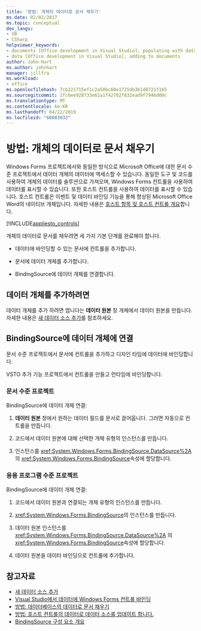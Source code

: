 ```yaml
---
title: '방법: 개체의 데이터로 문서 채우기'
ms.date: 02/02/2017
ms.topic: conceptual
dev_langs:
- VB
- CSharp
helpviewer_keywords:
- documents [Office development in Visual Studio], populating with data
- data [Office development in Visual Studio], adding to documents
author: John-Hart
ms.author: johnhart
manager: jillfra
ms.workload:
- office
ms.openlocfilehash: 7cb221715ef1c2a50bc60e1725db3b1d8721f165
ms.sourcegitcommit: 1fc6ee928733e61a1f42782f832ead9f7946d00c
ms.translationtype: MT
ms.contentlocale: ko-KR
ms.lasthandoff: 04/22/2019
ms.locfileid: "60083033"
---
```

# <a name="how-to-populate-documents-with-data-from-objects"></a>방법: 개체의 데이터로 문서 채우기

Windows Forms 프로젝트에서와 동일한 방식으로 Microsoft Office에 대한 문서 수준 프로젝트에서 데이터 개체의 데이터에 액세스할 수 있습니다. 동일한 도구 및 코드를 사용하여 개체의 데이터를 솔루션으로 가져오며, Windows Forms 컨트롤을 사용하여 데이터를 표시할 수 있습니다. 또한 호스트 컨트롤을 사용하여 데이터를 표시할 수 있습니다. 호스트 컨트롤은 이벤트 및 데이터 바인딩 기능을 통해 향상된 Microsoft Office Word의 네이티브 개체입니다. 자세한 내용은 [호스트 항목 및 호스트 컨트롤 개요](../vsto/host-items-and-host-controls-overview.md)합니다.

[!INCLUDE[appliesto_controls](../vsto/includes/appliesto-controls-md.md)]

개체의 데이터로 문서를 채우려면 세 가지 기본 단계를 완료해야 합니다.

- 데이터에 바인딩할 수 있는 문서에 컨트롤을 추가합니다.

- 문서에 데이터 개체를 추가합니다.

- BindingSource에 데이터 개체를 연결합니다.

## <a name="to-add-a-data-object"></a>데이터 개체를 추가하려면

데이터 개체를 추가 하려면 엽니다는 **데이터 원본** 창 개체에서 데이터 원본을 만듭니다. 자세한 내용은 [새 데이터 소스 추가](../data-tools/add-new-data-sources.md)를 참조하세요.

## <a name="connect-the-data-object-to-the-bindingsource"></a>BindingSource에 데이터 개체에 연결

문서 수준 프로젝트에서 문서에 컨트롤을 추가하고 디자인 타임에 데이터에 바인딩합니다.

VSTO 추가 기능 프로젝트에서 컨트롤을 만들고 런타임에 바인딩합니다.

### <a name="document-level-projects"></a>문서 수준 프로젝트

BindingSource에 데이터 개체 연결:

1. **데이터 원본** 창에서 원하는 데이터 필드를 문서로 끌어옵니다. 그러면 자동으로 컨트롤을 만듭니다.

2. 코드에서 데이터 원본에 대해 선택한 개체 유형의 인스턴스를 만듭니다.

3. 인스턴스를 <xref:System.Windows.Forms.BindingSource.DataSource%2A> 의 <xref:System.Windows.Forms.BindingSource>속성에 할당합니다.

### <a name="application-level-projects"></a>응용 프로그램 수준 프로젝트

BindingSource에 데이터 개체 연결:

1. 코드에서 데이터 원본과 연결되는 개체 유형의 인스턴스를 만듭니다.

2. <xref:System.Windows.Forms.BindingSource>의 인스턴스를 만듭니다.

3. 데이터 원본 인스턴스를 <xref:System.Windows.Forms.BindingSource.DataSource%2A> 의 <xref:System.Windows.Forms.BindingSource>속성에 할당합니다.

4. 데이터 원본을 데이터 바인딩으로 컨트롤에 추가합니다.

## <a name="see-also"></a>참고자료

- [새 데이터 소스 추가](../data-tools/add-new-data-sources.md)
- [Visual Studio에서 데이터에 Windows Forms 컨트롤 바인딩](../data-tools/bind-windows-forms-controls-to-data-in-visual-studio.md)
- [방법: 데이터베이스의 데이터로 문서 채우기](../vsto/how-to-populate-documents-with-data-from-a-database.md)
- [방법: 호스트 컨트롤의 데이터로 데이터 소스를 업데이트 합니다.](../vsto/how-to-update-a-data-source-with-data-from-a-host-control.md)
- [BindingSource 구성 요소 개요](/dotnet/framework/winforms/controls/bindingsource-component-overview)